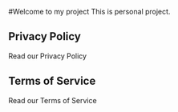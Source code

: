 #Welcome to my project
This is personal project.

## Privacy Policy
Read our Privacy Policy

## Terms of Service
Read our Terms of Service
